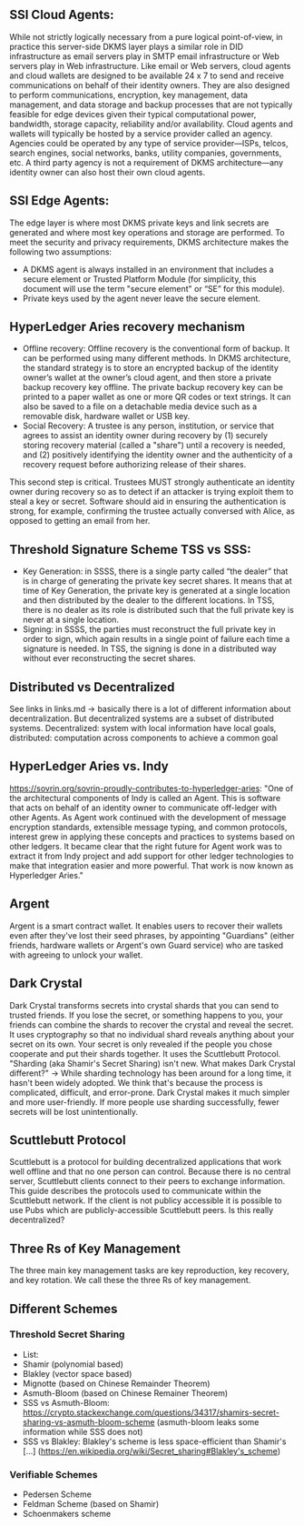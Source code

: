 ## SSI Cloud Agents:
While not strictly logically necessary from a pure logical point-of-view, in practice this server-side DKMS layer plays a similar role in DID infrastructure as email servers play in SMTP email infrastructure or Web servers play in Web infrastructure. Like email or Web servers, cloud agents and cloud wallets are designed to be available 24 x 7 to send and receive communications on behalf of their identity owners. They are also designed to perform communications, encryption, key management, data management, and data storage and backup processes that are not typically feasible for edge devices given their typical computational power, bandwidth, storage capacity, reliability and/or availability.
Cloud agents and wallets will typically be hosted by a service provider called an agency. Agencies could be operated by any type of service provider—ISPs, telcos, search engines, social networks, banks, utility companies, governments, etc. A third party agency is not a requirement of DKMS architecture—any identity owner can also host their own cloud agents.

## SSI Edge Agents:
The edge layer is where most DKMS private keys and link secrets are generated and where most key operations and storage are performed. To meet the security and privacy requirements, DKMS architecture makes the following two assumptions:
- A DKMS agent is always installed in an environment that includes a secure element or Trusted Platform Module (for simplicity, this document will use the term "secure element" or “SE” for this module).
- Private keys used by the agent never leave the secure element.

## HyperLedger Aries recovery mechanism
- Offline recovery: Offline recovery is the conventional form of backup. It can be performed using many different methods. In DKMS architecture, the standard strategy is to store an encrypted backup of the identity owner’s wallet at the owner’s cloud agent, and then store a private backup recovery key offline. The private backup recovery key can be printed to a paper wallet as one or more QR codes or text strings. It can also be saved to a file on a detachable media device such as a removable disk, hardware wallet or USB key.
- Social Recovery: A trustee is any person, institution, or service that agrees to assist an identity owner during recovery by (1) securely storing recovery material (called a "share") until a recovery is needed, and (2) positively identifying the identity owner and the authenticity of a recovery request before authorizing release of their shares.

This second step is critical. Trustees MUST strongly authenticate an identity owner during recovery so as to detect if an attacker is trying exploit them to steal a key or secret. Software should aid in ensuring the authentication is strong, for example, confirming the trustee actually conversed with Alice, as opposed to getting an email from her.

## Threshold Signature Scheme TSS vs SSS:
- Key Generation: in SSSS, there is a single party called “the dealer” that is in charge of generating the private key secret shares. It means that at time of Key Generation, the private key is generated at a single location and then distributed by the dealer to the different locations. In TSS, there is no dealer as its role is distributed such that the full private key is never at a single location.
- Signing: in SSSS, the parties must reconstruct the full private key in order to sign, which again results in a single point of failure each time a signature is needed. In TSS, the signing is done in a distributed way without ever reconstructing the secret shares.

## Distributed vs Decentralized
See links in links.md -> basically there is a lot of different information about decentralization. But decentralized systems are a subset of distributed systems. Decentralized: system with local information have local goals, distributed: computation across components to achieve a common goal

## HyperLedger Aries vs. Indy
https://sovrin.org/sovrin-proudly-contributes-to-hyperledger-aries: "One of the architectural components of Indy is called an Agent. This is software that acts on behalf of an identity owner to communicate off-ledger with other Agents. As Agent work continued with the development of message encryption standards, extensible message typing, and common protocols, interest grew in applying these concepts and practices to systems based on other ledgers. It became clear that the right future for Agent work was to extract it from Indy project and add support for other ledger technologies to make that integration easier and more powerful. That work is now known as Hyperledger Aries."

## Argent
Argent is a smart contract wallet.
It enables users to recover their wallets even after they've lost their seed phrases, by appointing "Guardians" (either friends, hardware wallets or Argent's own Guard service) who are tasked with agreeing to unlock your wallet.

## Dark Crystal
Dark Crystal transforms secrets into crystal shards that you can send to trusted friends. If you lose the secret, or something happens to you, your friends can combine the shards to recover the crystal and reveal the secret.
It uses cryptography so that no individual shard reveals anything about your secret on its own. Your secret is only revealed if the people you chose cooperate and put their shards together. It uses the Scuttlebutt Protocol.
"Sharding (aka Shamir's Secret Sharing) isn't new. What makes Dark Crystal different?" -> While sharding technology has been around for a long time, it hasn't been widely adopted. We think that's because the process is complicated, difficult, and error-prone. Dark Crystal makes it much simpler and more user-friendly. If more people use sharding successfully, fewer secrets will be lost unintentionally.

## Scuttlebutt Protocol 
Scuttlebutt is a protocol for building decentralized applications that work well offline and that no one person can control. Because there is no central server, Scuttlebutt clients connect to their peers to exchange information. This guide describes the protocols used to communicate within the Scuttlebutt network.
If the client is not publicy accessible it is possible to use Pubs which are publicly-accessible Scuttlebutt peers. Is this really decentralized?

## Three Rs of Key Management
The three main key management tasks are key reproduction, key recovery, and key rotation. We call these the three Rs of key management.

## Different Schemes
### Threshold Secret Sharing
- List:
 - Shamir (polynomial based)
 - Blakley (vector space based)
 - Mignotte (based on Chinese Remainder Theorem)
 - Asmuth-Bloom (based on Chinese Remainer Theorem)
- SSS vs Asmuth-Bloom: https://crypto.stackexchange.com/questions/34317/shamirs-secret-sharing-vs-asmuth-bloom-scheme (asmuth-bloom leaks some information while SSS does not)
- SSS vs Blakley: Blakley's scheme is less space-efficient than Shamir's [...] (https://en.wikipedia.org/wiki/Secret_sharing#Blakley's_scheme)
### Verifiable Schemes
- Pedersen Scheme 
- Feldman Scheme (based on Shamir)
- Schoenmakers scheme
